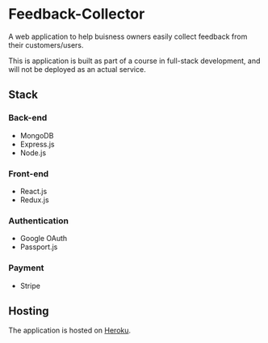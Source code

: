 # Feedback-Collector
A web application to help buisness owners easily collect feedback from their customers/users.

This is application is built as part of a course in full-stack development, and will not be deployed as an actual service.
## Stack
### Back-end
+ MongoDB
+ Express.js
+ Node.js
### Front-end
+ React.js
+ Redux.js
### Authentication
+ Google OAuth
+ Passport.js
### Payment
+ Stripe

## Hosting
The application is hosted on [Heroku](https://feedback-collector.herokuapp.com/).
